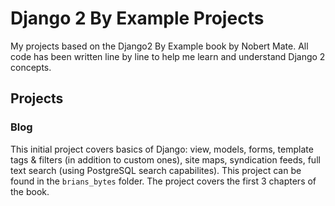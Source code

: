 # Django 2 By Example Projects

My projects based on the Django2 By Example book by Nobert Mate. All code has been written line by line to help me learn and understand Django 2 concepts.

## Projects
### Blog
This initial project covers basics of Django: view, models, forms, template tags & filters (in addition to custom ones), site maps, syndication feeds, full text search (using PostgreSQL search capabilites). This project can be found in the `brians_bytes` folder. The project covers the first 3 chapters of the book.
